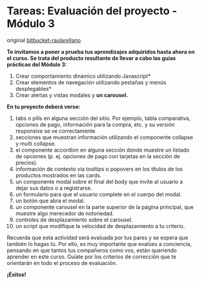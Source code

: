 # Tareas: Evaluación del proyecto - Módulo 3

original [bitbucket-raularellano](https://bitbucket.org/raularellanog/tarea3full-satck/src/master/)



**Te invitamos a poner a prueba tus aprendizajes adquiridos hasta ahora en el curso. Se trata del producto resultante de llevar a cabo las guías prácticas del Módulo 3:**

1. Crear comportamiento dinámico utilizando Javascript*
2. Crear elementos de navegación utilizando pestañas y menús desplegables*
3. Crear alertas y vistas modales y **un carousel.**

**En tu proyecto deberá verse:**

1. tabs o pills en alguna sección del sitio. Por ejemplo, tabla comparativa, opciones de pago, información para la compra, etc. y su versión responsive se ve correctamente
2. secciones que muestran información utilizando el componente collapse y multi collapse.
3. el componente accordion en alguna sección donde muestre un listado de opciones (p. ej. opciones de pago con tarjetas en la sección de precios).
4. información de contexto via tooltips o popovers en los títulos de los productos mostrados en las cards.
5. un componente modal sobre el final del body que invite al usuario a dejar sus datos o a registrarse.
6. un formulario para que el usuario complete en el cuerpo del modal.
7. un botón que abra el modal.
8. un componente carousel en la parte superior de la página principal, que muestre algo merecedor de notoriedad.
9. controles de desplazamiento sobre el carousel.
10. un script que modifique la velocidad de desplazamiento a tu criterio.

Recuerda que esta actividad será evaluada por tus pares y se espera que también lo hagas tú. Por ello, es muy importante que evalúes a conciencia, pensando en que tantos tus compañeros como vos, están queriendo aprender en este curso. Guíate por los criterios de corrección que te orientarán en todo el proceso de evaluación.

**¡Éxitos!**
